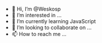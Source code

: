 - 👋 Hi, I’m @Weskosp
- 👀 I’m interested in ...
- 🌱 I’m currently learning  JavaScript
- 💞️ I’m looking to collaborate on ...
- 📫 How to reach me ...

<!---
Weskosp/Weskosp is a ✨ special ✨ repository because its `README.md` (this file) appears on your GitHub profile.
You can click the Preview link to take a look at your changes.
--->
